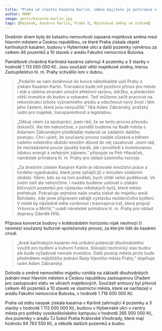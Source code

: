 ```yaml
---
title: "Praha už vlastní Kasárna Karlín, změna majitele je potvrzena v katastru nemovitostí"
author: MHMP
image: posts/kasarna-karlin.jpg
tags: [Majetek, Kasárna Karlín, Praha 8, Majetkové směny se státem]
---
```


Dnešním dnem byla do katastru nemovitostí zapsaná majetková směna mezi hlavním městem a Českou republikou, ve které Praha získala objekt karlínských kasáren, budovu v Hybernské ulici a další pozemky výměnou za celkem 46 pozemků a 10 staveb v areálu Fakultní nemocnice Bulovka.

Památkově chráněná Karlínská kasárna zahrnují 4 pozemky a 3 stavby v hodnotě 1 113 000 000 Kč. Jsou součástí větší majetkové směny, kterou Zastupitelstvo hl. m. Prahy schválilo loni v dubnu. 

> „Podařilo se nám dotáhnout do konce několikaleté úsilí Prahy o získání Kasáren Karlín. Transakce bude mít pozitivní přínos pro město i stát a oběma stranám umožní efektivní správu, údržbu, a především větší investice do budov a vybavení. Teď můžeme začít pracovat na rekonstrukci tohoto významného areálu a vdechnout nový život i těm jeho částem, které jsou nevyužité,” říká Adam Zábranský, pražský radní pro majetek, transparentnost a legislativu.

> „Děkuji všem za spolupráci, jsem rád, že se tento proces převodu dokončil. Ale tím nekončíme, v pondělí budeme na Radě města s Adamem Zábranským předkládat materiál se zadáním dalšího postupu. Chci ujistit, že současný provoz nadále zůstává a během našeho volebního období nevidím důvod do něj zasahovat. Jsem rád, že nezískáváme pouze zpustlý barák, ale i prostředí s investovanou lidskou energií a veřejným zájmem,“ připojuje se Petr Hlaváček, náměstek primátora hl. m. Prahy pro oblast územního rozvoje.

> „Za dnešním ziskem Kasáren Karlín je obrovské množství práce a tvrdého vyjednávání, které jsme zahájili již v minulém volebním období. Všem, kdo se na tom podíleli, bych chtěl velmi poděkovat. Ve svém úsilí ale nekončíme. I nadále budeme usilovat o získání klíčových pozemků pro výstavbu městských bytů, které město potřebuje. Pokračuje zejména naše snaha získat do majetku areál Bohdalec, kde jsme připraveni zahájit výstavbu rezidenčního bydlení. V místě by následně měla vzniknout i tramvajová trať, která propojí Vršovice a Michli,“ uvádí náměstek primátora hl. m. Prahy pro oblast dopravy Zdeněk Hřib.

Příprava konverze budovy v krátkodobém horizontu nijak neohrozí či neomezí současný kulturně-společenský provoz, za kterým lidé do kasáren chodí.

> „Areál karlínských kasáren má unikátní potenciál dlouhodobého využití pro bydlení a kulturní funkce. Stávající technický stav budov ale bude vyžadovat nemalé investice. Další postup města proto bude předmětem nejbližšího jednání Rady hlavního města Prahy,“ doplňuje radní Adam Zábranský.

Dohoda o směně nemovitého majetku vznikla na základě dlouhodobých jednání mezi hlavním městem a Českou republikou zastoupenou Úřadem pro zastupování státu ve věcech majetkových. Součástí smlouvy byl převod celkem 46 pozemků a 10 staveb ve vlastnictví města, které se nacházejí v areálu Fakultní nemocnice Bulovka, v hodnotě 1 718 000 000 Kč.

Praha od státu naopak získala kasárna v Karlíně zahrnující 4 pozemky a 3 stavby v hodnotě 1 113 000 000 Kč, budovu v Hybernské ulici v centru města pro potřeby vysokoškolského kampusu v hodnotě 265 000 000 Kč, dva pozemky v areálu TJ Sokol Praha Královské Vinohrady, které mají hodnotu 94 763 550 Kč, a několik dalších pozemků a budov. 
